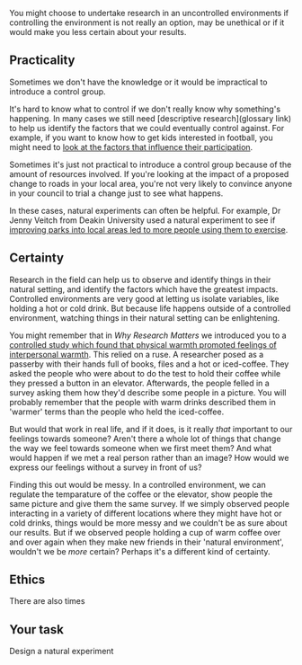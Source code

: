 You might choose to undertake research in an uncontrolled environments if controlling the environment is not really an option, may be unethical or if it would make you less certain about your results.

## Practicality

Sometimes we don't have the knowledge or it would be impractical to introduce a control group.

It's hard to know what to control if we don't really know why something's happening.  In many cases we still need [descriptive research](glossary link) to help us identify the factors that we could eventually control against. For example, if you want to know how to get kids interested in football, you might need to [look at the factors that influence their participation](http://dro.deakin.edu.au/view/DU:30002850).  

Sometimes it's just not practical to introduce a control group because of the amount of resources involved.  If you're looking at the impact of a proposed change to roads in your local area, you're not very likely to convince anyone in your council to trial a change just to see what happens.  

In these cases, natural experiments can often be helpful.  For example, Dr Jenny Veitch from Deakin University used a natural experiment to see if [improving parks into local areas led to more people using them to exercise](http://dro.deakin.edu.au/view/DU:30065182).    


## Certainty

Research in the field can help us to observe and identify things in their natural setting, and identify the factors which have the greatest impacts.  Controlled environments are very good at letting us isolate variables, like holding a hot or cold drink.  But because life happens outside of a controlled environment, watching things in their natural setting can be enlightening.  

You might remember that in _Why Research Matters_ we introduced you to a [controlled study which found that physical warmth promoted feelings of interpersonal warmth](link).  This relied on a ruse.  A researcher posed as a passerby with their hands full of books, files and a hot or iced-coffee.  They asked the people who were about to do the test to hold their coffee while they pressed a button in an elevator.  Afterwards, the people felled in a survey asking them how they'd describe some people in a picture.  You will probably remember that the people with warm drinks described them in 'warmer' terms than the people who held the iced-coffee.

But would that work in real life, and if it does, is it really _that_ important to our feelings towards someone? Aren't there a whole lot of things that change the way we feel towards someone when we first meet them?  And what would happen if we met a real person rather than an image?  How would we express our feelings without a survey in front of us?  

Finding this out would be messy.  In a controlled environment, we can regulate the temparature of the coffee or the elevator, show people the same picture and give them the same survey.  If we simply observed people interacting in a variety of different locations where they might have hot or cold drinks, things would be more messy and we couldn't be as sure about our results.   But if we observed people holding a cup of warm coffee over and over again when they make new friends in their 'natural environment', wouldn't we be _more_ certain?  Perhaps it's a different kind of certainty.

## Ethics

There are also times


## Your task

Design a natural experiment

